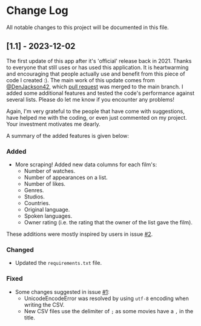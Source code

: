 # Change Log
All notable changes to this project will be documented in this file.

## [1.1] - 2023-12-02
 
The first update of this app after it's 'official' release back in 2021. Thanks to everyone that still uses or has used this application. It is heartwarming and encouraging that people actually use and benefit from this piece of code I created :). The main work of this update comes from [@DenJackson42](https://github.com/DenJackson42), which [pull request](https://github.com/L-Dot/Letterboxd-list-scraper/pull/3) was merged to the main branch. I added some additional features and tested the code's performance against several lists. Please do let me know if you encounter any problems!

Again, I'm very grateful to the people that have come with suggestions, have helped me with the coding, or even just commented on my project. Your investment motivates me dearly.

A summary of the added features is given below:

### Added
- More scraping! Added new data columns for each film's:
    - Number of watches.
    - Number of appearances on a list.
    - Number of likes.
    - Genres.
    - Studios.
    - Countries.
    - Original language.
    - Spoken languages.
    - Owner rating (i.e. the rating that the owner of the list gave the film).
   
These additions were mostly inspired by users in issue [#2](https://github.com/L-Dot/Letterboxd-list-scraper/issues/2).
 
### Changed
- Updated the `requirements.txt` file.
 
### Fixed
- Some changes suggested in issue [#1](https://github.com/L-Dot/Letterboxd-list-scraper/issues/1):
    - UnicodeEncodeError was resolved by using `utf-8` encoding when writing the CSV.
    - New CSV files use the delimiter of `;` as some movies have a `,` in the title.
